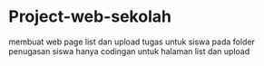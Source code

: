 # Project-web-sekolah
membuat web page list dan upload tugas untuk siswa
pada folder penugasan siswa hanya codingan untuk halaman list dan upload 
